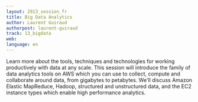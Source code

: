 ```yaml
---
layout: 2013_session_fr
title: Big Data Analytics
author: Laurent Guiraud
authorpost: laurent-guiraud
track: 13_bigdata
web: 
language: en
---
```


Learn more about the tools, techniques and technologies for working productively with data at any scale. This session will introduce the family of data analytics tools on AWS which you can use to collect, compute and collaborate around data, from gigabytes to petabytes. We'll discuss Amazon Elastic MapReduce, Hadoop, structured and unstructured data, and the EC2 instance types which enable high performance analytics.